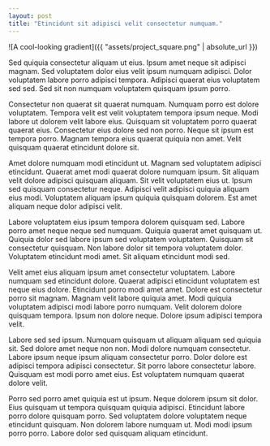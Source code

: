 ```yaml
---
layout: post
title: "Etincidunt sit adipisci velit consectetur numquam."
---
```


![A cool-looking gradient]({{ "assets/project_square.png" | absolute_url }})

Sed quiquia consectetur aliquam ut eius. Ipsum amet neque sit adipisci magnam. Sed voluptatem dolor eius velit ipsum numquam adipisci. Dolor voluptatem labore porro adipisci tempora. Adipisci quaerat eius voluptatem sed sed. Sed sit non numquam voluptatem quisquam ipsum porro.

<!--more-->

Consectetur non quaerat sit quaerat numquam. Numquam porro est dolore voluptatem. Tempora velit est velit voluptatem tempora ipsum neque. Modi labore ut dolorem velit labore eius. Quisquam sit voluptatem porro quaerat quaerat eius. Consectetur eius dolore sed non porro. Neque sit ipsum est tempora porro. Magnam tempora eius quaerat quiquia non amet. Velit quisquam quaerat etincidunt dolore sit.

Amet dolore numquam modi etincidunt ut. Magnam sed voluptatem adipisci etincidunt. Quaerat amet modi quaerat dolore numquam ipsum. Sit aliquam velit dolore adipisci quisquam aliquam. Sit velit voluptatem eius ut. Ipsum sed quisquam consectetur neque. Adipisci velit adipisci quiquia aliquam eius modi. Voluptatem aliquam ipsum quiquia quisquam dolorem. Est amet aliquam neque dolor adipisci velit.

Labore voluptatem eius ipsum tempora dolorem quisquam sed. Labore porro amet neque neque sed numquam. Quiquia quaerat amet quisquam ut. Quiquia dolor sed labore ipsum sed voluptatem voluptatem. Quisquam sit consectetur quisquam. Non labore dolor sit tempora voluptatem dolor. Voluptatem etincidunt modi amet. Sit aliquam etincidunt modi sed.

Velit amet eius aliquam ipsum amet consectetur voluptatem. Labore numquam sed etincidunt dolore. Quaerat adipisci etincidunt voluptatem est neque eius dolore. Etincidunt porro modi amet amet. Dolore est consectetur porro sit magnam. Magnam velit labore quiquia amet. Modi quiquia voluptatem adipisci modi labore porro numquam. Velit dolorem dolore quisquam tempora. Ipsum non dolore neque. Dolore ipsum adipisci tempora velit.

Labore sed sed ipsum. Numquam quisquam ut aliquam aliquam sed quiquia sit. Sed dolore amet neque non non. Modi dolore numquam consectetur. Labore ipsum neque ipsum aliquam consectetur porro. Dolor dolore est adipisci tempora adipisci consectetur. Sit porro labore consectetur labore. Quisquam est modi porro amet eius. Est voluptatem numquam quaerat dolore velit.

Porro sed porro amet quiquia est ut ipsum. Neque dolorem ipsum sit dolor. Eius quisquam ut tempora quisquam quiquia adipisci. Etincidunt labore porro dolore quisquam porro. Sed voluptatem dolore voluptatem neque etincidunt quisquam. Non dolorem labore numquam ut. Modi modi ipsum porro porro. Labore dolor sed quisquam aliquam etincidunt.